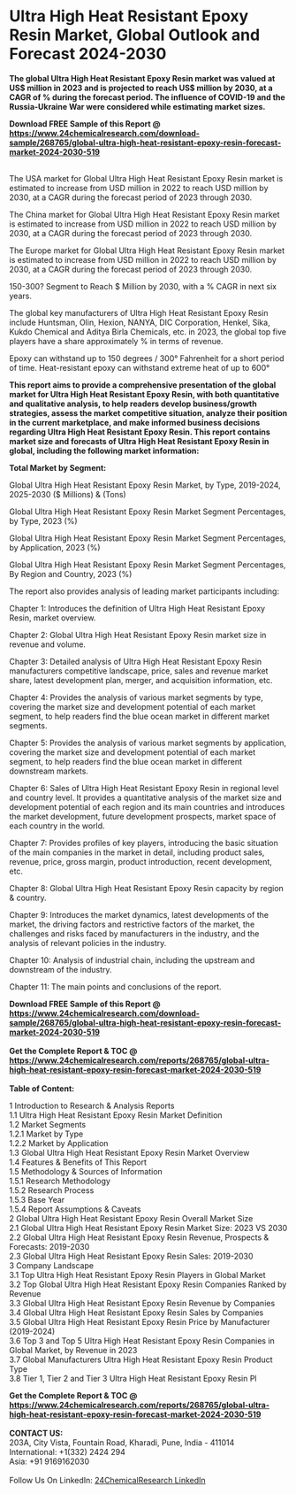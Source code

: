 <h1>Ultra High Heat Resistant Epoxy Resin Market, Global Outlook and Forecast 2024-2030</h1><p><strong>The global Ultra High Heat Resistant Epoxy Resin market was valued at US$ million in 2023 and is projected to reach US$ million by 2030, at a CAGR of % during the forecast period. The influence of COVID-19 and the Russia-Ukraine War were considered while estimating market sizes.</strong></p><p>
</p><p></p><div><b>Download FREE Sample of this Report @ 
            <a href="https://www.24chemicalresearch.com/download-sample/268765/global-ultra-high-heat-resistant-epoxy-resin-forecast-market-2024-2030-519">
            https://www.24chemicalresearch.com/download-sample/268765/global-ultra-high-heat-resistant-epoxy-resin-forecast-market-2024-2030-519</a></b></div><br><p>
</p><p>The USA market for Global Ultra High Heat Resistant Epoxy Resin market is estimated to increase from USD million in 2022 to reach USD million by 2030, at a CAGR during the forecast period of 2023 through 2030.</p><p>
</p><p>The China market for Global Ultra High Heat Resistant Epoxy Resin market is estimated to increase from USD million in 2022 to reach USD million by 2030, at a CAGR during the forecast period of 2023 through 2030.</p><p>
</p><p>The Europe market for Global Ultra High Heat Resistant Epoxy Resin market is estimated to increase from USD million in 2022 to reach USD million by 2030, at a CAGR during the forecast period of 2023 through 2030.</p><p>
150-300? Segment to Reach $ Million by 2030, with a % CAGR in next six years.</p><p>
The global key manufacturers of Ultra High Heat Resistant Epoxy Resin include Huntsman, Olin, Hexion, NANYA, DIC Corporation, Henkel, Sika, Kukdo Chemical and Aditya Birla Chemicals, etc. in 2023, the global top five players have a share approximately % in terms of revenue.</p><p>
Epoxy can withstand up to 150 degrees / 300° Fahrenheit for a short period of time. Heat-resistant epoxy can withstand extreme heat of up to 600° </p><p>
<strong>This report aims to provide a comprehensive presentation of the global market for Ultra High Heat Resistant Epoxy Resin, with both quantitative and qualitative analysis, to help readers develop business/growth strategies, assess the market competitive situation, analyze their position in the current marketplace, and make informed business decisions regarding Ultra High Heat Resistant Epoxy Resin. This report contains market size and forecasts of Ultra High Heat Resistant Epoxy Resin in global, including the following market information:</strong></p><p>
</p><p>
<strong>Total Market by Segment:</strong></p><p>
Global Ultra High Heat Resistant Epoxy Resin Market, by Type, 2019-2024, 2025-2030 ($ Millions) &amp; (Tons)</p><p>
Global Ultra High Heat Resistant Epoxy Resin Market Segment Percentages, by Type, 2023 (%)</p><p>
</p><p>
Global Ultra High Heat Resistant Epoxy Resin Market Segment Percentages, by Application, 2023 (%)</p><p>
</p><p>
Global Ultra High Heat Resistant Epoxy Resin Market Segment Percentages, By Region and Country, 2023 (%)</p><p>
</p><p>
The report also provides analysis of leading market participants including:</p><p>
</p><p>
</p><p>
Chapter 1: Introduces the definition of Ultra High Heat Resistant Epoxy Resin, market overview.</p><p>
Chapter 2: Global Ultra High Heat Resistant Epoxy Resin market size in revenue and volume.</p><p>
Chapter 3: Detailed analysis of Ultra High Heat Resistant Epoxy Resin manufacturers competitive landscape, price, sales and revenue market share, latest development plan, merger, and acquisition information, etc.</p><p>
Chapter 4: Provides the analysis of various market segments by type, covering the market size and development potential of each market segment, to help readers find the blue ocean market in different market segments.</p><p>
Chapter 5: Provides the analysis of various market segments by application, covering the market size and development potential of each market segment, to help readers find the blue ocean market in different downstream markets.</p><p>
Chapter 6: Sales of Ultra High Heat Resistant Epoxy Resin in regional level and country level. It provides a quantitative analysis of the market size and development potential of each region and its main countries and introduces the market development, future development prospects, market space of each country in the world.</p><p>
Chapter 7: Provides profiles of key players, introducing the basic situation of the main companies in the market in detail, including product sales, revenue, price, gross margin, product introduction, recent development, etc.</p><p>
Chapter 8: Global Ultra High Heat Resistant Epoxy Resin capacity by region &amp; country.</p><p>
Chapter 9: Introduces the market dynamics, latest developments of the market, the driving factors and restrictive factors of the market, the challenges and risks faced by manufacturers in the industry, and the analysis of relevant policies in the industry.</p><p>
Chapter 10: Analysis of industrial chain, including the upstream and downstream of the industry.</p><p>
Chapter 11: The main points and conclusions of the report.</p><div><b>Download FREE Sample of this Report @ 
            <a href="https://www.24chemicalresearch.com/download-sample/268765/global-ultra-high-heat-resistant-epoxy-resin-forecast-market-2024-2030-519">
            https://www.24chemicalresearch.com/download-sample/268765/global-ultra-high-heat-resistant-epoxy-resin-forecast-market-2024-2030-519</a></b></div><br><div><b>Get the Complete Report & TOC @ 
            <a href="https://www.24chemicalresearch.com/reports/268765/global-ultra-high-heat-resistant-epoxy-resin-forecast-market-2024-2030-519">
            https://www.24chemicalresearch.com/reports/268765/global-ultra-high-heat-resistant-epoxy-resin-forecast-market-2024-2030-519</a></b></div><br>
            <b>Table of Content:</b><p>1 Introduction to Research & Analysis Reports<br />
    1.1 Ultra High Heat Resistant Epoxy Resin Market Definition<br />
    1.2 Market Segments<br />
        1.2.1 Market by Type<br />
        1.2.2 Market by Application<br />
    1.3 Global Ultra High Heat Resistant Epoxy Resin Market Overview<br />
    1.4 Features & Benefits of This Report<br />
    1.5 Methodology & Sources of Information<br />
        1.5.1 Research Methodology<br />
        1.5.2 Research Process<br />
        1.5.3 Base Year<br />
        1.5.4 Report Assumptions & Caveats<br />
2 Global Ultra High Heat Resistant Epoxy Resin Overall Market Size<br />
    2.1 Global Ultra High Heat Resistant Epoxy Resin Market Size: 2023 VS 2030<br />
    2.2 Global Ultra High Heat Resistant Epoxy Resin Revenue, Prospects & Forecasts: 2019-2030<br />
    2.3 Global Ultra High Heat Resistant Epoxy Resin Sales: 2019-2030<br />
3 Company Landscape<br />
    3.1 Top Ultra High Heat Resistant Epoxy Resin Players in Global Market<br />
    3.2 Top Global Ultra High Heat Resistant Epoxy Resin Companies Ranked by Revenue<br />
    3.3 Global Ultra High Heat Resistant Epoxy Resin Revenue by Companies<br />
    3.4 Global Ultra High Heat Resistant Epoxy Resin Sales by Companies<br />
    3.5 Global Ultra High Heat Resistant Epoxy Resin Price by Manufacturer (2019-2024)<br />
    3.6 Top 3 and Top 5 Ultra High Heat Resistant Epoxy Resin Companies in Global Market, by Revenue in 2023<br />
    3.7 Global Manufacturers Ultra High Heat Resistant Epoxy Resin Product Type<br />
    3.8 Tier 1, Tier 2 and Tier 3 Ultra High Heat Resistant Epoxy Resin Pl</p><div><b>Get the Complete Report & TOC @ 
            <a href="https://www.24chemicalresearch.com/reports/268765/global-ultra-high-heat-resistant-epoxy-resin-forecast-market-2024-2030-519">
            https://www.24chemicalresearch.com/reports/268765/global-ultra-high-heat-resistant-epoxy-resin-forecast-market-2024-2030-519</a></b></div><br><b>CONTACT US:</b><br>
            203A, City Vista, Fountain Road, Kharadi, Pune, India - 411014<br>
            International: +1(332) 2424 294<br>
            Asia: +91 9169162030 <br><br>
            Follow Us On LinkedIn: <a href="https://www.linkedin.com/company/24chemicalresearch/">24ChemicalResearch LinkedIn</a>